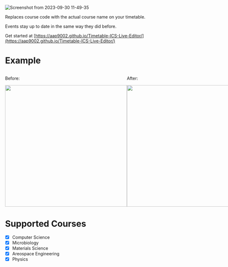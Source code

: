
![Screenshot from 2023-09-30 11-49-35](https://github.com/AAP9002/Timetable-ICS-Live-Editor/assets/42409957/390a7f9b-e74f-4b9f-89a6-818cba1577e7)


Replaces course code with the actual course name on your timetable.

Events stay up to date in the same way they did before.

Get started at [https://aap9002.github.io/Timetable-ICS-Live-Editor/](https://aap9002.github.io/Timetable-ICS-Live-Editor/)

# Example
<div style="display:flex; flex-direction: row;">
  <div width="400">
    <p>Before:</p>
    <img src="https://github.com/AAP9002/Timetable-ICS-Live-Editor/assets/42409957/575a1e18-5d84-4494-9244-173f0934a81f"  width="400"/>
  </div>
  <div width="400">
    <p>After:</p>
    <img src="https://github.com/AAP9002/Timetable-ICS-Live-Editor/assets/42409957/820b4b95-dad2-4d7f-bad5-ff50023995b3" width="400"/>
  </div>
</div>

# Supported Courses
- [x] Computer Science
- [x] Microbiology
- [x] Materials Science
- [x] Areospace Engineering
- [x] Physics